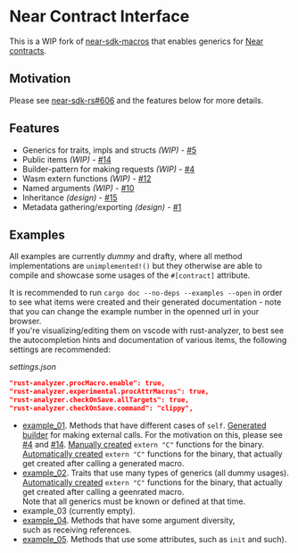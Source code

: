# Near Contract Interface

This is a WIP fork of [near-sdk-macros](https://github.com/near/near-sdk-rs/tree/master/near-sdk-macros) that enables generics for [Near contracts](https://docs.near.org/docs/develop/contracts/overview).

## Motivation

Please see [near-sdk-rs#606](https://github.com/near/near-sdk-rs/issues/606) and the features below for more details.

## Features

- Generics for traits, impls and structs _(WIP)_ - [#5](https://github.com/chikai-io/contract-interface/issues/5)
- Public items _(WIP)_ - [#14](https://github.com/chikai-io/contract-interface/issues/14)
- Builder-pattern for making requests _(WIP)_ - [#4](https://github.com/chikai-io/contract-interface/issues/4)
- Wasm extern functions _(WIP)_ - [#12](https://github.com/chikai-io/contract-interface/issues/12)
- Named arguments _(WIP)_ - [#10](https://github.com/chikai-io/contract-interface/issues/13)
- Inheritance _(design)_ - [#15](https://github.com/chikai-io/contract-interface/issues/15)
- Metadata gathering/exporting _(design)_ - [#1](https://github.com/chikai-io/contract-interface/issues/1)

## Examples

All examples are currently _dummy_ and drafty, where all method implementations are `unimplemented!()` but they otherwise are able to compile and showcase some usages of the `#[contract]` attribute.  

It is recommended to run `cargo doc --no-deps --examples --open` in order to see what items were created and their generated documentation - note that you can change the example number in the openned url in your browser.  
If you're visualizing/editing them on vscode with rust-analyzer, to best see the autocompletion hints and documentation of various items, the following settings are recommended:

_settings.json_
```json
"rust-analyzer.procMacro.enable": true,
"rust-analyzer.experimental.procAttrMacros": true,
"rust-analyzer.checkOnSave.allTargets": true,
"rust-analyzer.checkOnSave.command": "clippy",
```

- [example_01](./examples/example_01/lib.rs).
  Methods that have different cases of `self`.
  [Generated builder](./examples/example_01/client.rs) for making external calls. 
  For the motivation on this, please see [#4](https://github.com/chikai-io/contract-interface/issues/4) and [#14](https://github.com/chikai-io/contract-interface/issues/14).
  [Manually created](./examples/example_01/api_manual.rs) `extern "C"` functions for the binary. 
  [Automatically created](./examples/example_01/api.rs) `extern "C"` functions for the binary, 
  that actually get created after calling a generated macro. 
- [example_02](./examples/example_02/lib.rs).
  Traits that use many types of generics (all dummy usages).
  [Automatically created](./examples/example_02/api.rs) `extern "C"` functions for the binary, 
  that actually get created after calling a geenrated macro.  
  Note that all generics must be known or defined at that time.
- example_03 (currently empty).
- [example_04](./examples/example_04/lib.rs).
  Methods that have some argument diversity,  
  such as receiving references.
- [example_05](./examples/example_05/lib.rs).
  Methods that use some attributes, such as `init` and such).
